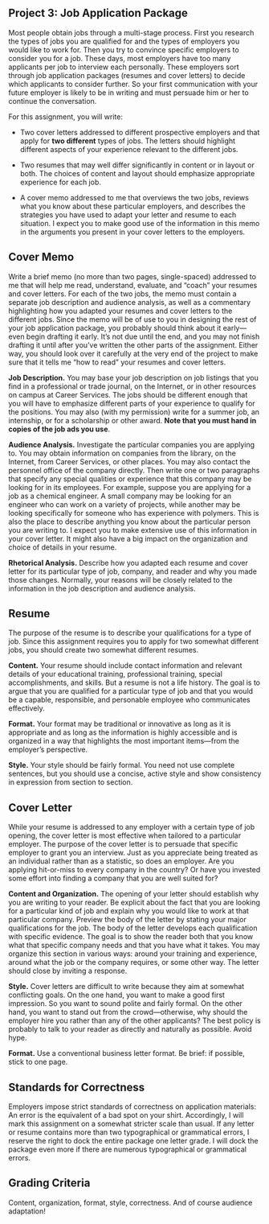 ## Project 3: Job Application Package

Most people obtain jobs through a multi-stage process. First you research the types of jobs you are qualified for and the types of employers you would like to work for. Then you try to convince specific employers to consider you for a job. These days, most employers have too many applicants per job to interview each personally. These employers sort through job application packages (resumes and cover letters) to decide which applicants to consider further. So your first communication with your future employer is likely to be in writing and must persuade him or her to continue the conversation.

For this assignment, you will write:

* Two cover letters addressed to different prospective employers and that apply for **two different** types of jobs. The letters should highlight different aspects of your experience relevant to the different jobs.

* Two resumes that may well differ significantly in content or in layout or both. The choices of content and layout should emphasize appropriate experience for each job.

* A cover memo addressed to me that overviews the two jobs, reviews what you know about these particular employers, and describes the strategies you have used to adapt your letter and resume to each situation. I expect you to make good use of the information in this memo in the arguments you present in your cover letters to the employers.


## Cover Memo

Write a brief memo (no more than two pages, single-spaced) addressed to me that will help me read, understand, evaluate, and “coach” your resumes and cover letters. For each of the two jobs, the memo must contain a separate job description and audience analysis, as well as a commentary highlighting how you adapted your resumes and cover letters to the different jobs. Since the memo will be of use to you in designing the rest of your job application package, you probably should think about it early—even begin drafting it early. It’s not due until the end, and you may not finish drafting it until after you’ve written the other parts of the assignment. Either way, you should look over it carefully at the very end of the project to make sure that it tells me “how to read” your resumes and cover letters.

**Job Description.** You may base your job description on job listings that you find in a professional or trade journal, on the Internet, or in other resources on campus at Career Services. The jobs should be different enough that you will have to emphasize different parts of your experience to qualify for the positions. You may also (with my permission) write for a summer job, an internship, or for a scholarship or other award. **Note that you must hand in copies of the job ads you use**.

**Audience Analysis.** Investigate the particular companies you are applying to. You may obtain information on companies from the library, on the Internet, from Career Services, or other places. You may also contact the personnel office of the company directly. Then write one or two paragraphs that specify any special qualities or experience that this company may be looking for in its employees. For example, suppose you are applying for a job as a chemical engineer. A small company may be looking for an engineer who can work on a variety of projects, while another may be looking specifically for someone who has experience with polymers. This is also the place to describe anything you know about the particular person you are writing to. I expect you to make extensive use of this information in your cover letter. It might also have a big impact on the organization and choice of details in your resume.

**Rhetorical Analysis.** Describe how you adapted each resume and cover letter for its particular type of job, company, and reader and why you made those changes. Normally, your reasons will be closely related to the information in the job description and audience analysis.


## Resume

The purpose of the resume is to describe your qualifications for a type of job. Since this assignment requires you to apply for two somewhat different jobs, you should create two somewhat different resumes.

**Content.** Your resume should include contact information and relevant details of your educational training, professional training, special accomplishments, and skills. But a resume is not a life history. The goal is to argue that you are qualified for a particular type of job and that you would be a capable, responsible, and personable employee who communicates effectively.

**Format.** Your format may be traditional or innovative as long as it is appropriate and as long as the information is highly accessible and is organized in a way that highlights the most important items—from the employer’s perspective.

**Style.** Your style should be fairly formal. You need not use complete sentences, but you should use a concise, active style and show consistency in expression from section to section.


## Cover Letter

While your resume is addressed to any employer with a certain type of job opening, the cover letter is most effective when tailored to a particular employer. The purpose of the cover letter is to persuade that specific employer to grant you an interview. Just as you appreciate being treated as an individual rather than as a statistic, so does an employer. Are you applying hit-or-miss to every company in the country? Or have you invested some effort into finding a company that you are well suited for?

**Content and Organization.** The opening of your letter should establish why you are writing to your reader. Be explicit about the fact that you are looking for a particular kind of job and explain why you would like to work at that particular company. Preview the body of the letter by stating your major qualifications for the job. The body of the letter develops each qualification with specific evidence. The goal is to show the reader both that you know what that specific company needs and that you have what it takes. You may organize this section in various ways: around your training and experience, around what the job or the company requires, or some other way. The letter should close by inviting a response.

**Style.** Cover letters are difficult to write because they aim at somewhat conflicting goals. On the one hand, you want to make a good first impression. So you want to sound polite and fairly formal. On the other hand, you want to stand out from the crowd—otherwise, why should the employer hire you rather than any of the other applicants? The best policy is probably to talk to your reader as directly and naturally as possible. Avoid hype.

**Format.** Use a conventional business letter format. Be brief: if possible, stick to one page.


## Standards for Correctness

Employers impose strict standards of correctness on application materials: An error is the equivalent of a bad spot on your shirt. Accordingly, I will mark this assignment on a somewhat stricter scale than usual. If any letter or resume contains more than two typographical or grammatical errors, I reserve the right to dock the entire package one letter grade. I will dock the package even more if there are numerous typographical or grammatical errors.


## Grading Criteria

Content, organization, format, style, correctness. And of course audience adaptation!


